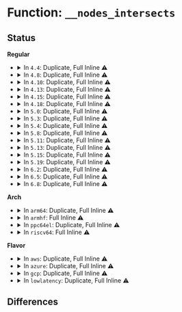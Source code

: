# Function: <code>__nodes_intersects</code>

## Status
<b>Regular</b>
<ul>
<li>
<details>
<summary>In <code>4.4</code>: Duplicate, Full Inline ⚠️</summary>

**Collision:** Static Duplication

**Inline:** Full

**Transformation:** False

**Instances:**

```
In kernel/cpuset.c (ffffffff8111b6e8)
Location: include/linux/nodemask.h:199
Inline: True
```
```
In mm/mempolicy.c (ffffffff811e1fa6)
Location: include/linux/nodemask.h:199
Inline: True
Inline callers:
  - mm/mempolicy.c:mempolicy_nodemask_intersects
```
</details>
</li>
<li>
<details>
<summary>In <code>4.8</code>: Duplicate, Full Inline ⚠️</summary>

**Collision:** Static Duplication

**Inline:** Full

**Transformation:** False

**Instances:**

```
In kernel/cpuset.c (ffffffff81125715)
Location: include/linux/nodemask.h:201
Inline: True
Inline callers:
  - kernel/cpuset.c:cpuset_mems_allowed_intersects
  - kernel/cpuset.c:cpuset_nodemask_valid_mems_allowed
  - kernel/cpuset.c:cpuset_change_task_nodemask
```
```
In mm/mempolicy.c (ffffffff81200996)
Location: include/linux/nodemask.h:201
Inline: True
Inline callers:
  - mm/mempolicy.c:mempolicy_nodemask_intersects
```
</details>
</li>
<li>
<details>
<summary>In <code>4.10</code>: Duplicate, Full Inline ⚠️</summary>

**Collision:** Static Duplication

**Inline:** Full

**Transformation:** False

**Instances:**

```
In kernel/cpuset.c (ffffffff8112f0f6)
Location: include/linux/nodemask.h:201
Inline: True
Inline callers:
  - kernel/cpuset.c:cpuset_mems_allowed_intersects
  - kernel/cpuset.c:cpuset_nodemask_valid_mems_allowed
  - kernel/cpuset.c:cpuset_change_task_nodemask
  - kernel/cpuset.c:guarantee_online_mems
```
```
In mm/mempolicy.c (ffffffff812123a6)
Location: include/linux/nodemask.h:201
Inline: True
Inline callers:
  - mm/mempolicy.c:mempolicy_nodemask_intersects
```
</details>
</li>
<li>
<details>
<summary>In <code>4.13</code>: Duplicate, Full Inline ⚠️</summary>

**Collision:** Static Duplication

**Inline:** Full

**Transformation:** False

**Instances:**

```
In kernel/cgroup/cpuset.c (ffffffff81130776)
Location: include/linux/nodemask.h:201
Inline: True
Inline callers:
  - kernel/cgroup/cpuset.c:cpuset_mems_allowed_intersects
  - kernel/cgroup/cpuset.c:cpuset_nodemask_valid_mems_allowed
  - kernel/cgroup/cpuset.c:guarantee_online_mems
```
```
In mm/mempolicy.c (ffffffff8121d736)
Location: include/linux/nodemask.h:201
Inline: True
Inline callers:
  - mm/mempolicy.c:mempolicy_nodemask_intersects
```
</details>
</li>
<li>
<details>
<summary>In <code>4.15</code>: Duplicate, Full Inline ⚠️</summary>

**Collision:** Static Duplication

**Inline:** Full

**Transformation:** False

**Instances:**

```
In kernel/cgroup/cpuset.c (ffffffff8113d6a6)
Location: include/linux/nodemask.h:211
Inline: True
Inline callers:
  - kernel/cgroup/cpuset.c:cpuset_mems_allowed_intersects
  - kernel/cgroup/cpuset.c:cpuset_nodemask_valid_mems_allowed
  - kernel/cgroup/cpuset.c:guarantee_online_mems
```
```
In mm/mempolicy.c (ffffffff81238926)
Location: include/linux/nodemask.h:211
Inline: True
Inline callers:
  - mm/mempolicy.c:mempolicy_nodemask_intersects
```
</details>
</li>
<li>
<details>
<summary>In <code>4.18</code>: Duplicate, Full Inline ⚠️</summary>

**Collision:** Static Duplication

**Inline:** Full

**Transformation:** False

**Instances:**

```
In kernel/cgroup/cpuset.c (ffffffff8114bfd5)
Location: include/linux/nodemask.h:211
Inline: True
Inline callers:
  - kernel/cgroup/cpuset.c:cpuset_mems_allowed_intersects
  - kernel/cgroup/cpuset.c:cpuset_nodemask_valid_mems_allowed
  - kernel/cgroup/cpuset.c:guarantee_online_mems
```
```
In mm/mempolicy.c (ffffffff8125be49)
Location: include/linux/nodemask.h:211
Inline: True
Inline callers:
  - mm/mempolicy.c:mempolicy_nodemask_intersects
```
</details>
</li>
<li>
<details>
<summary>In <code>5.0</code>: Duplicate, Full Inline ⚠️</summary>

**Collision:** Static Duplication

**Inline:** Full

**Transformation:** False

**Instances:**

```
In kernel/cgroup/cpuset.c (ffffffff81158c25)
Location: include/linux/nodemask.h:211
Inline: True
Inline callers:
  - kernel/cgroup/cpuset.c:cpuset_mems_allowed_intersects
  - kernel/cgroup/cpuset.c:cpuset_nodemask_valid_mems_allowed
  - kernel/cgroup/cpuset.c:guarantee_online_mems
```
```
In mm/mempolicy.c (ffffffff81270709)
Location: include/linux/nodemask.h:211
Inline: True
Inline callers:
  - mm/mempolicy.c:mempolicy_nodemask_intersects
```
</details>
</li>
<li>
<details>
<summary>In <code>5.3</code>: Duplicate, Full Inline ⚠️</summary>

**Collision:** Static Duplication

**Inline:** Full

**Transformation:** False

**Instances:**

```
In kernel/cgroup/cpuset.c (ffffffff81165305)
Location: include/linux/nodemask.h:211
Inline: True
Inline callers:
  - kernel/cgroup/cpuset.c:cpuset_mems_allowed_intersects
  - kernel/cgroup/cpuset.c:cpuset_nodemask_valid_mems_allowed
  - kernel/cgroup/cpuset.c:validate_change
  - kernel/cgroup/cpuset.c:guarantee_online_mems
```
```
In mm/mempolicy.c (ffffffff8128c007)
Location: include/linux/nodemask.h:211
Inline: True
Inline callers:
  - mm/mempolicy.c:mempolicy_nodemask_intersects
```
</details>
</li>
<li>
<details>
<summary>In <code>5.4</code>: Duplicate, Full Inline ⚠️</summary>

**Collision:** Static Duplication

**Inline:** Full

**Transformation:** False

**Instances:**

```
In kernel/cgroup/cpuset.c (ffffffff811711f5)
Location: include/linux/nodemask.h:211
Inline: True
Inline callers:
  - kernel/cgroup/cpuset.c:cpuset_mems_allowed_intersects
  - kernel/cgroup/cpuset.c:cpuset_nodemask_valid_mems_allowed
  - kernel/cgroup/cpuset.c:validate_change
  - kernel/cgroup/cpuset.c:guarantee_online_mems
```
```
In mm/mempolicy.c (ffffffff8129bbd7)
Location: include/linux/nodemask.h:211
Inline: True
Inline callers:
  - mm/mempolicy.c:mempolicy_nodemask_intersects
```
</details>
</li>
<li>
<details>
<summary>In <code>5.8</code>: Duplicate, Full Inline ⚠️</summary>

**Collision:** Static Duplication

**Inline:** Full

**Transformation:** False

**Instances:**

```
In kernel/cgroup/cpuset.c (ffffffff81182f05)
Location: include/linux/nodemask.h:211
Inline: True
Inline callers:
  - kernel/cgroup/cpuset.c:cpuset_mems_allowed_intersects
  - kernel/cgroup/cpuset.c:cpuset_nodemask_valid_mems_allowed
  - kernel/cgroup/cpuset.c:cpuset_mems_allowed
  - kernel/cgroup/cpuset.c:cpuset_attach
  - kernel/cgroup/cpuset.c:update_tasks_nodemask
  - kernel/cgroup/cpuset.c:validate_change
```
```
In mm/mempolicy.c (ffffffff812cf7d7)
Location: include/linux/nodemask.h:211
Inline: True
Inline callers:
  - mm/mempolicy.c:mempolicy_nodemask_intersects
```
</details>
</li>
<li>
<details>
<summary>In <code>5.11</code>: Duplicate, Full Inline ⚠️</summary>

**Collision:** Static Duplication

**Inline:** Full

**Transformation:** False

**Instances:**

```
In kernel/cgroup/cpuset.c (ffffffff8117fe75)
Location: include/linux/nodemask.h:211
Inline: True
Inline callers:
  - kernel/cgroup/cpuset.c:cpuset_mems_allowed_intersects
  - kernel/cgroup/cpuset.c:cpuset_nodemask_valid_mems_allowed
  - kernel/cgroup/cpuset.c:cpuset_mems_allowed
  - kernel/cgroup/cpuset.c:cpuset_attach
  - kernel/cgroup/cpuset.c:update_tasks_nodemask
  - kernel/cgroup/cpuset.c:validate_change
```
```
In mm/mempolicy.c (ffffffff812db2a7)
Location: include/linux/nodemask.h:211
Inline: True
Inline callers:
  - mm/mempolicy.c:mempolicy_nodemask_intersects
```
</details>
</li>
<li>
<details>
<summary>In <code>5.13</code>: Duplicate, Full Inline ⚠️</summary>

**Collision:** Static Duplication

**Inline:** Full

**Transformation:** False

**Instances:**

```
In kernel/cgroup/cpuset.c (ffffffff81180955)
Location: include/linux/nodemask.h:211
Inline: True
Inline callers:
  - kernel/cgroup/cpuset.c:cpuset_mems_allowed_intersects
  - kernel/cgroup/cpuset.c:cpuset_nodemask_valid_mems_allowed
  - kernel/cgroup/cpuset.c:cpuset_mems_allowed
  - kernel/cgroup/cpuset.c:cpuset_attach
  - kernel/cgroup/cpuset.c:update_tasks_nodemask
  - kernel/cgroup/cpuset.c:validate_change
```
```
In mm/mempolicy.c (ffffffff812e2b17)
Location: include/linux/nodemask.h:211
Inline: True
Inline callers:
  - mm/mempolicy.c:mempolicy_nodemask_intersects
```
</details>
</li>
<li>
<details>
<summary>In <code>5.15</code>: Duplicate, Full Inline ⚠️</summary>

**Collision:** Static Duplication

**Inline:** Full

**Transformation:** False

**Instances:**

```
In kernel/cgroup/cpuset.c (ffffffff811a8745)
Location: include/linux/nodemask.h:211
Inline: True
Inline callers:
  - kernel/cgroup/cpuset.c:cpuset_mems_allowed_intersects
  - kernel/cgroup/cpuset.c:cpuset_nodemask_valid_mems_allowed
  - kernel/cgroup/cpuset.c:cpuset_mems_allowed
  - kernel/cgroup/cpuset.c:cpuset_attach
  - kernel/cgroup/cpuset.c:update_tasks_nodemask
  - kernel/cgroup/cpuset.c:validate_change
```
```
In mm/mempolicy.c (ffffffff81329eb9)
Location: include/linux/nodemask.h:211
Inline: True
Inline callers:
  - mm/mempolicy.c:mempolicy_in_oom_domain
  - mm/mempolicy.c:policy_nodemask
```
</details>
</li>
<li>
<details>
<summary>In <code>5.19</code>: Duplicate, Full Inline ⚠️</summary>

**Collision:** Static Duplication

**Inline:** Full

**Transformation:** False

**Instances:**

```
In kernel/cgroup/cpuset.c (ffffffff811d98d5)
Location: include/linux/nodemask.h:211
Inline: True
Inline callers:
  - kernel/cgroup/cpuset.c:cpuset_mems_allowed_intersects
  - kernel/cgroup/cpuset.c:cpuset_nodemask_valid_mems_allowed
  - kernel/cgroup/cpuset.c:cpuset_mems_allowed
  - kernel/cgroup/cpuset.c:cpuset_attach
  - kernel/cgroup/cpuset.c:update_tasks_nodemask
  - kernel/cgroup/cpuset.c:validate_change
```
```
In mm/mempolicy.c (ffffffff81399321)
Location: include/linux/nodemask.h:211
Inline: True
Inline callers:
  - mm/mempolicy.c:mempolicy_in_oom_domain
  - mm/mempolicy.c:policy_nodemask
```
</details>
</li>
<li>
<details>
<summary>In <code>6.2</code>: Duplicate, Full Inline ⚠️</summary>

**Collision:** Static Duplication

**Inline:** Full

**Transformation:** False

**Instances:**

```
In kernel/cgroup/cpuset.c (ffffffff8121ed75)
Location: include/linux/nodemask.h:212
Inline: True
Inline callers:
  - kernel/cgroup/cpuset.c:cpuset_mems_allowed_intersects
  - kernel/cgroup/cpuset.c:cpuset_nodemask_valid_mems_allowed
  - kernel/cgroup/cpuset.c:cpuset_mems_allowed
  - kernel/cgroup/cpuset.c:cpuset_attach
  - kernel/cgroup/cpuset.c:update_tasks_nodemask
  - kernel/cgroup/cpuset.c:validate_change
```
```
In mm/mempolicy.c (ffffffff81419191)
Location: include/linux/nodemask.h:212
Inline: True
Inline callers:
  - mm/mempolicy.c:mempolicy_in_oom_domain
  - mm/mempolicy.c:policy_nodemask
```
</details>
</li>
<li>
<details>
<summary>In <code>6.5</code>: Duplicate, Full Inline ⚠️</summary>

**Collision:** Static Duplication

**Inline:** Full

**Transformation:** False

**Instances:**

```
In kernel/cgroup/cpuset.c (ffffffff81234ea5)
Location: include/linux/nodemask.h:212
Inline: True
Inline callers:
  - kernel/cgroup/cpuset.c:cpuset_mems_allowed_intersects
  - kernel/cgroup/cpuset.c:cpuset_nodemask_valid_mems_allowed
  - kernel/cgroup/cpuset.c:cpuset_mems_allowed
  - kernel/cgroup/cpuset.c:cpuset_fork
  - kernel/cgroup/cpuset.c:cpuset_attach
  - kernel/cgroup/cpuset.c:update_tasks_nodemask
  - kernel/cgroup/cpuset.c:validate_change
```
```
In mm/mempolicy.c (ffffffff8144c671)
Location: include/linux/nodemask.h:212
Inline: True
Inline callers:
  - mm/mempolicy.c:mempolicy_in_oom_domain
  - mm/mempolicy.c:policy_nodemask
```
</details>
</li>
<li>
<details>
<summary>In <code>6.8</code>: Duplicate, Full Inline ⚠️</summary>

**Collision:** Static Duplication

**Inline:** Full

**Transformation:** False

**Instances:**

```
In kernel/cgroup/cpuset.c (ffffffff8124eac5)
Location: include/linux/nodemask.h:212
Inline: True
Inline callers:
  - kernel/cgroup/cpuset.c:cpuset_mems_allowed_intersects
  - kernel/cgroup/cpuset.c:cpuset_nodemask_valid_mems_allowed
  - kernel/cgroup/cpuset.c:cpuset_mems_allowed
  - kernel/cgroup/cpuset.c:cpuset_fork
  - kernel/cgroup/cpuset.c:cpuset_attach
  - kernel/cgroup/cpuset.c:update_tasks_nodemask
  - kernel/cgroup/cpuset.c:validate_change
```
```
In mm/mempolicy.c (ffffffff814858f1)
Location: include/linux/nodemask.h:212
Inline: True
Inline callers:
  - mm/mempolicy.c:mempolicy_in_oom_domain
  - mm/mempolicy.c:policy_nodemask
```
</details>
</li>
</ul>
<b>Arch</b>
<ul>
<li>
<details>
<summary>In <code>arm64</code>: Duplicate, Full Inline ⚠️</summary>

**Collision:** Static Duplication

**Inline:** Full

**Transformation:** False

**Instances:**

```
In kernel/cgroup/cpuset.c (ffff8000101e4864)
Location: include/linux/nodemask.h:211
Inline: True
Inline callers:
  - kernel/cgroup/cpuset.c:cpuset_mems_allowed_intersects
  - kernel/cgroup/cpuset.c:cpuset_nodemask_valid_mems_allowed
  - kernel/cgroup/cpuset.c:validate_change
  - kernel/cgroup/cpuset.c:guarantee_online_mems
```
```
In mm/mempolicy.c (ffff80001033ab54)
Location: include/linux/nodemask.h:211
Inline: True
Inline callers:
  - mm/mempolicy.c:mempolicy_nodemask_intersects
```
</details>
</li>
<li>
<details>
<summary>In <code>armhf</code>: Full Inline ⚠️</summary>

**Collision:** Unique Static

**Inline:** Full

**Transformation:** False

**Instances:**

```
In kernel/cgroup/cpuset.c (c042569c)
Location: include/linux/nodemask.h:211
Inline: True
Inline callers:
  - kernel/cgroup/cpuset.c:cpuset_mems_allowed_intersects
  - kernel/cgroup/cpuset.c:cpuset_nodemask_valid_mems_allowed
  - kernel/cgroup/cpuset.c:validate_change
  - kernel/cgroup/cpuset.c:guarantee_online_mems
```
</details>
</li>
<li>
<details>
<summary>In <code>ppc64el</code>: Duplicate, Full Inline ⚠️</summary>

**Collision:** Static Duplication

**Inline:** Full

**Transformation:** False

**Instances:**

```
In kernel/cgroup/cpuset.c (c000000000254ffc)
Location: include/linux/nodemask.h:211
Inline: True
Inline callers:
  - kernel/cgroup/cpuset.c:cpuset_mems_allowed_intersects
  - kernel/cgroup/cpuset.c:cpuset_nodemask_valid_mems_allowed
  - kernel/cgroup/cpuset.c:validate_change
  - kernel/cgroup/cpuset.c:guarantee_online_mems
```
```
In mm/mempolicy.c (c000000000415564)
Location: include/linux/nodemask.h:211
Inline: True
Inline callers:
  - mm/mempolicy.c:mempolicy_nodemask_intersects
```
</details>
</li>
<li>
<details>
<summary>In <code>riscv64</code>: Full Inline ⚠️</summary>

**Collision:** Unique Static

**Inline:** Full

**Transformation:** False

**Instances:**

```
In kernel/cgroup/cpuset.c (ffffffe00015aa62)
Location: include/linux/nodemask.h:211
Inline: True
Inline callers:
  - kernel/cgroup/cpuset.c:cpuset_mems_allowed_intersects
  - kernel/cgroup/cpuset.c:cpuset_nodemask_valid_mems_allowed
  - kernel/cgroup/cpuset.c:validate_change
  - kernel/cgroup/cpuset.c:guarantee_online_mems
```
</details>
</li>
</ul>
<b>Flavor</b>
<ul>
<li>
<details>
<summary>In <code>aws</code>: Duplicate, Full Inline ⚠️</summary>

**Collision:** Static Duplication

**Inline:** Full

**Transformation:** False

**Instances:**

```
In kernel/cgroup/cpuset.c (ffffffff81169815)
Location: include/linux/nodemask.h:211
Inline: True
Inline callers:
  - kernel/cgroup/cpuset.c:cpuset_mems_allowed_intersects
  - kernel/cgroup/cpuset.c:cpuset_nodemask_valid_mems_allowed
  - kernel/cgroup/cpuset.c:validate_change
  - kernel/cgroup/cpuset.c:guarantee_online_mems
```
```
In mm/mempolicy.c (ffffffff812941b7)
Location: include/linux/nodemask.h:211
Inline: True
Inline callers:
  - mm/mempolicy.c:mempolicy_nodemask_intersects
```
</details>
</li>
<li>
<details>
<summary>In <code>azure</code>: Duplicate, Full Inline ⚠️</summary>

**Collision:** Static Duplication

**Inline:** Full

**Transformation:** False

**Instances:**

```
In kernel/cgroup/cpuset.c (ffffffff8115ca15)
Location: include/linux/nodemask.h:211
Inline: True
Inline callers:
  - kernel/cgroup/cpuset.c:cpuset_mems_allowed_intersects
  - kernel/cgroup/cpuset.c:cpuset_nodemask_valid_mems_allowed
  - kernel/cgroup/cpuset.c:validate_change
  - kernel/cgroup/cpuset.c:guarantee_online_mems
```
```
In mm/mempolicy.c (ffffffff81285dc7)
Location: include/linux/nodemask.h:211
Inline: True
Inline callers:
  - mm/mempolicy.c:mempolicy_nodemask_intersects
```
</details>
</li>
<li>
<details>
<summary>In <code>gcp</code>: Duplicate, Full Inline ⚠️</summary>

**Collision:** Static Duplication

**Inline:** Full

**Transformation:** False

**Instances:**

```
In kernel/cgroup/cpuset.c (ffffffff811675e5)
Location: include/linux/nodemask.h:211
Inline: True
Inline callers:
  - kernel/cgroup/cpuset.c:cpuset_mems_allowed_intersects
  - kernel/cgroup/cpuset.c:cpuset_nodemask_valid_mems_allowed
  - kernel/cgroup/cpuset.c:validate_change
  - kernel/cgroup/cpuset.c:guarantee_online_mems
```
```
In mm/mempolicy.c (ffffffff81291fc7)
Location: include/linux/nodemask.h:211
Inline: True
Inline callers:
  - mm/mempolicy.c:mempolicy_nodemask_intersects
```
</details>
</li>
<li>
<details>
<summary>In <code>lowlatency</code>: Duplicate, Full Inline ⚠️</summary>

**Collision:** Static Duplication

**Inline:** Full

**Transformation:** False

**Instances:**

```
In kernel/cgroup/cpuset.c (ffffffff81174c65)
Location: include/linux/nodemask.h:211
Inline: True
Inline callers:
  - kernel/cgroup/cpuset.c:cpuset_mems_allowed_intersects
  - kernel/cgroup/cpuset.c:cpuset_nodemask_valid_mems_allowed
  - kernel/cgroup/cpuset.c:validate_change
  - kernel/cgroup/cpuset.c:guarantee_online_mems
```
```
In mm/mempolicy.c (ffffffff812a1dd7)
Location: include/linux/nodemask.h:211
Inline: True
Inline callers:
  - mm/mempolicy.c:mempolicy_nodemask_intersects
```
</details>
</li>
</ul>

## Differences
